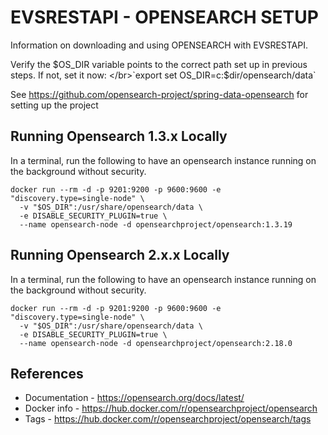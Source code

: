 # EVSRESTAPI - OPENSEARCH SETUP

Information on downloading and using OPENSEARCH with EVSRESTAPI.

Verify the $OS_DIR variable points to the correct path set up in previous steps. If not, set it now: </br>`export set
OS_DIR=c:$dir/opensearch/data`

See https://github.com/opensearch-project/spring-data-opensearch for setting up the project

## Running Opensearch 1.3.x Locally

In a terminal, run the following to have an opensearch instance running on the background without security.

    docker run --rm -d -p 9201:9200 -p 9600:9600 -e "discovery.type=single-node" \
      -v "$OS_DIR":/usr/share/opensearch/data \
      -e DISABLE_SECURITY_PLUGIN=true \
      --name opensearch-node -d opensearchproject/opensearch:1.3.19

## Running Opensearch 2.x.x Locally

In a terminal, run the following to have an opensearch instance running on the background without security.

    docker run --rm -d -p 9201:9200 -p 9600:9600 -e "discovery.type=single-node" \
      -v "$OS_DIR":/usr/share/opensearch/data \
      -e DISABLE_SECURITY_PLUGIN=true \
      --name opensearch-node -d opensearchproject/opensearch:2.18.0
  
## References

* Documentation - https://opensearch.org/docs/latest/
* Docker info - https://hub.docker.com/r/opensearchproject/opensearch
* Tags - https://hub.docker.com/r/opensearchproject/opensearch/tags
